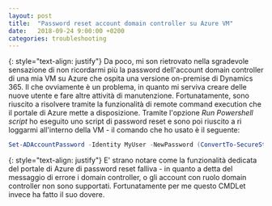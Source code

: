 ```yaml
---
layout: post
title:  "Password reset account domain controller su Azure VM"
date:   2018-09-24 9:00:00 +0200
categories: troubleshooting
---
```

{: style="text-align: justify"}
Da poco, mi son rietrovato nella sgradevole sensazione di non ricordarmi più la password dell'account domain controller di una mia VM su Azure che ospita una versione on-premise di Dynamics 365. Il che ovviamente è un problema, in quanto mi serviva creare delle nuove utente e fare altre attività di manutenzione. Fortunatamente, sono riuscito a risolvere tramite la funzionalità di remote command execution che il portale di Azure mette a disposizione. Tramite l'opzione *Run Powershell script* ho eseguito uno script di password reset e sono poi riuscito a ri loggarmi all'interno della VM - il comando che ho usato è il seguente:
```powershell
Set-ADAccountPassword -Identity MyUser -NewPassword (ConvertTo-SecureString -AsPlainText "qwert@12345" -Force) -Reset
```
{: style="text-align: justify"}
E' strano notare come la funzionalità dedicata del portale di Azure di password reset falliva - in quanto a detta del messaggio di errore i domain controller, o gli account con ruolo domain controller non sono supportati. Fortunatamente per me questo CMDLet invece ha fatto il suo dovere.
